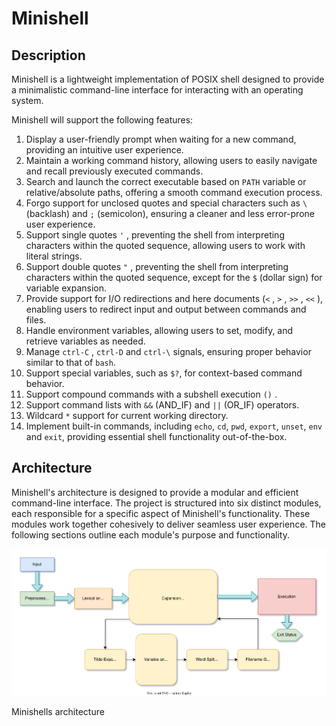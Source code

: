 # Minishell

## Description

Minishell is a lightweight implementation of POSIX shell designed to provide a minimalistic command-line interface for interacting with an operating system.

Minishell will support the following features:

1. Display a user-friendly prompt when waiting for a new command, providing an intuitive user experience.
2. Maintain a working command history, allowing users to easily navigate and recall previously executed commands.
3. Search and launch the correct executable based on `PATH` variable or relative/absolute paths, offering a smooth command execution process.
4. Forgo support for unclosed quotes and special characters such as `\` (backlash) and `;` (semicolon), ensuring a cleaner and less error-prone user experience.
5. Support single quotes `'` , preventing the shell from interpreting characters within the quoted sequence, allowing users to work with literal strings.
6. Support double quotes `"` , preventing the shell from interpreting characters within the quoted sequence, except for the `$` (dollar sign) for variable expansion.
7. Provide support for I/O redirections and here documents (`<` , `>` , `>>` , `<<` ), enabling users to redirect input and output between commands and files.
8. Handle environment variables, allowing users to set, modify, and retrieve variables as needed.
9. Manage `ctrl-C` , `ctrl-D` and `ctrl-\` signals, ensuring proper behavior similar to that of `bash`.
10. Support special variables, such as `$?`, for context-based command behavior.
11. Support compound commands with a subshell execution `()` .
12. Support command lists with `&&` (AND_IF) and `||` (OR_IF) operators.
13. Wildcard `*` support for current working directory.
14. Implement built-in commands, including `echo`, `cd`, `pwd`, `export`, `unset`, `env` and `exit`, providing essential shell functionality out-of-the-box.

## Architecture

Minishell's architecture is designed to provide a modular and efficient command-line interface. The project is structured into six distinct modules, each responsible for a specific aspect of Minishell's functionality. These modules work together cohesively to deliver seamless user experience. The following sections outline each module's purpose and functionality.

![Minishells architecture](Assets/Architecture.svg)

Minishells architecture
